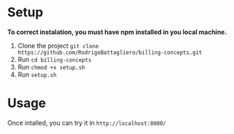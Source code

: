 # Setup

**To correct instalation, you must have npm installed in you local machine.**

1. Clone the project `git clone https://github.com/RodrigoBattagliero/billing-concepts.git`
2. Run `cd billing-concepts`
3. Run `chmod +x setup.sh`
4. Run `setup.sh`

# Usage

Once intalled, you can try it in `http://localhost:8080/`